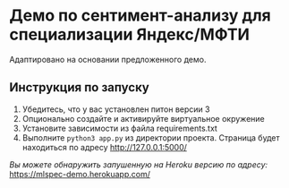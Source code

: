 # Демо по сентимент-анализу для специализации Яндекс/МФТИ
Адаптировано на основании предложенного демо.

## Инструкция по запуску
1. Убедитесь, что у вас установлен питон версии 3
2. Опционально создайте и активируйте виртуальное окружение
3. Установите зависимости из файла requirements.txt
4. Выполните `python3 app.py` из директории проекта. Страница будет находиться по адресу http://127.0.0.1:5000/

*Вы можете обнаружить запушенную на Heroku версию по адресу:* https://mlspec-demo.herokuapp.com/